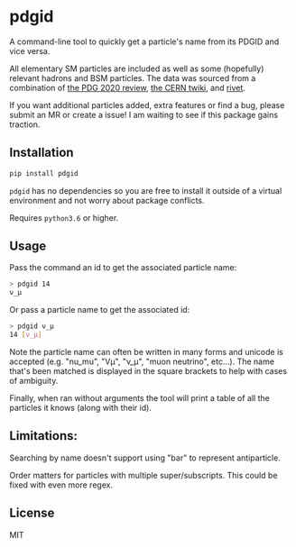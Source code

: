 # pdgid

A command-line tool to quickly get a particle's name from its PDGID and vice versa.

All elementary SM particles are included as well as some (hopefully) relevant
hadrons and BSM particles. The data was sourced from a combination of
[the PDG 2020 review](https://pdg.lbl.gov/2020/reviews/rpp2020-rev-monte-carlo-numbering.pdf),
[the CERN twiki](https://twiki.cern.ch/twiki/bin/view/Main/PdgId), and
[rivet](https://gitlab.com/hepcedar/rivet/-/blob/release-3-1-x/include/Rivet/Tools/ParticleName.hh).

If you want additional particles added, extra features or find a bug, please
submit an MR or create a issue! I am waiting to see if this package gains traction.

## Installation

```bash
pip install pdgid
```

`pdgid` has no dependencies so you are free to install it outside of a virtual
environment and not worry about package conflicts.

Requires `python3.6` or higher.

## Usage

Pass the command an id to get the associated particle name:
```bash
> pdgid 14
ν_μ
```
Or pass a particle name to get the associated id:
```bash
> pdgid ν_μ
14 [ν_μ]
```

Note the particle name can often be written in many forms and unicode is
accepted (e.g. "nu_mu", "Vμ", "ν_μ", "muon neutrino", etc...). The name that's been matched is displayed in the square brackets to help with cases of ambiguity.

Finally, when ran without arguments the tool will print a table of all the particles it
knows (along with their id).

## Limitations:

Searching by name doesn't support using "bar" to represent antiparticle.

Order matters for particles with multiple super/subscripts. This could be
fixed with even more regex.

## License
MIT
